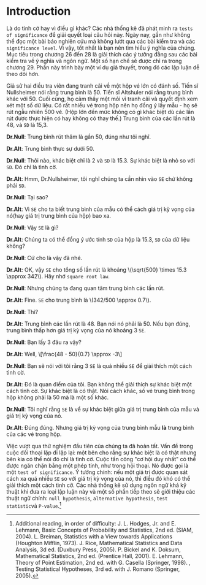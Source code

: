 # Introduction

Là do tình cờ hay vì điều gì khác? Các nhà thống kê đã phát minh ra `tests of significance` để giải quyết loại câu hỏi này. Ngày nay, gần như không thể đọc một bài báo nghiên cứu mà không lướt qua các bài kiểm tra và các `significance level`. Vì vậy, tốt nhất là bạn nên tìm hiểu ý nghĩa của chúng. Mục tiêu trong chương 26 đến 28 là giải thích các ý tưởng đằng sau các bài kiểm tra về ý nghĩa và ngôn ngữ. Một số hạn chế sẽ được chỉ ra trong chương 29. Phần này trình bày một ví dụ giả thuyết, trong đó các lập luận dễ theo dõi hơn.

Giả sử hai điều tra viên đang tranh cãi về một hộp vé lớn có đánh số. Tiến sĩ Nullsheimer nói rằng trung bình là 50. Tiến sĩ Altshuler nói rằng trung bình khác với 50. Cuối cùng, họ cảm thấy mệt mỏi vì tranh cãi và quyết định xem xét một số dữ liệu. Có rất nhiều vé trong hộp nên họ đồng ý lấy mẫu - họ sẽ rút ngẫu nhiên 500 vé. (Hộp lớn đến mức không có gì khác biệt dù các lần rút được thực hiện có hay không có thay thế.) Trung bình của các lần rút là 48, và `SD` là 15,3.

**Dr.Null**: Trung bình rút thăm là gần 50, đúng như tôi nghĩ.

**Dr.Alt**: Trung bình thực sự dưới 50.

**Dr.Null**: Thôi nào, khác biệt chỉ là 2 và `SD` là 15.3. Sự khác biệt là nhỏ so với `SD`. Đó chỉ là tình cờ.

**Dr.Alt**: Hmm, Dr.Nullsheimer, tôi nghĩ chúng ta cần nhìn vào `SE` chứ không phải `SD`.

**Dr.Null**: Tại sao?

**Dr.Alt**: Vì `SE` cho ta biết trung bình của mẫu có thể cách giá trị kỳ vọng của nó(hay giá trị trung bình của hộp) bao xa.

**Dr.Null**: Vậy `SE` là gì?

**Dr.Alt**: Chúng ta có thể đồng ý ước tính `SD` của hộp là 15.3, `SD` của dữ liệu không?

**Dr.Null**: Cứ cho là vậy đã nhé.

**Dr.Alt**: OK, vậy `SE` cho tổng số lần rút là khoảng \\(\sqrt{500} \times 15.3 \approx 342\\). Hãy nhớ `square root law`.

**Dr.Null**: Nhưng chúng ta đang quan tâm trung bình các lần rút.

**Dr.Alt**: Fine. `SE` cho trung bình là \\(342/500 \approx 0.7\\).

**Dr.Null**: Thì?

**Dr.Alt**: Trung bình các lần rút là 48. Bạn nói nó phải là 50. Nếu bạn đúng, trung bình thấp hơn giá trị kỳ vọng của nó khoảng 3 `SE`.

**Dr.Null**: Bạn lấy 3 đâu ra vậy?

**Dr.Alt**: Well,
\\[\frac{48 - 50}{0.7} \approx -3\\]

**Dr.Null**: Bạn sẽ nói với tôi rằng 3 `SE` là quá nhiều `SE` để giải thích một cách tình cờ.

**Dr.Alt**: Đó là quan điểm của tôi. Bạn không thể giải thích sự khác biệt một cách tình cờ. Sự khác biệt là có thật. Nói cách khác, số vé trung bình trong hộp không phải là 50 mà là một số khác.

**Dr.Null**: Tôi nghĩ rằng `SE` là về sự khác biệt giữa giá trị trung bình của mẫu và giá trị kỳ vọng của nó.

**Dr.Alt**: Đúng đúng. Nhưng giá trị kỳ vọng của trung bình mẫu **là** trung bình của các vé trong hộp.

Việc vượt qua thử nghiệm đầu tiên của chúng ta đã hoàn tất. Vấn đề trong cuộc đối thoại lặp đi lặp lại: một bên cho rằng sự khác biệt là có thật nhưng bên kia có thể nói đó chỉ là tình cờ. Cuộc tấn công "cơ hội duy nhất" có thể được ngăn chặn bằng một phép tính, như trong hội thoại. Nó được gọi là một `test of significance`. Ý tưởng chính: nếu một giá trị được quan sát cách xa quá nhiều `SE` so với giá trị kỳ vọng của nó, thì điều đó khó có thể giải thích một cách tình cờ. Các nhà thống kê sử dụng ngôn ngữ khá kỹ thuật khi đưa ra loại lập luận này và một số phần tiếp theo sẽ giới thiệu các thuật ngữ chính: `null hypothesis`, `alternative hypothesis`, `test statistic`và `P-value`.[^2]

[^2]:
    Additional reading, in order of difficulty:
    J. L. Hodges, Jr. and E. Lehmann, Basic Concepts of Probability and Statistics, 2nd ed.
    (SIAM, 2004).
    L. Breiman, Statistics with a View towards Applications (Houghton Mifflin, 1973).
    J. Rice, Mathematical Statistics and Data Analysis, 3d ed. (Duxbury Press, 2005).
    P. Bickel and K. Doksum, Mathematical Statistics, 2nd ed. (Prentice Hall, 2001).
    E. Lehmann, Theory of Point Estimation, 2nd ed. with G. Casella (Springer, 1998).
    , Testing Statistical Hypotheses, 3rd ed. with J. Romano (Springer, 2005).
